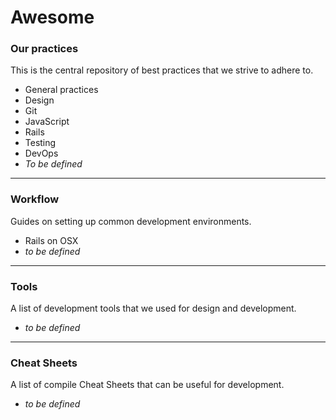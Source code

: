 # Awesome

### Our practices

This is the central repository of best practices that we strive to adhere to.

- General practices
- Design
- Git
- JavaScript
- Rails
- Testing
- DevOps
- *To be defined*

------

### Workflow

Guides on setting up common development environments.

- Rails on OSX
- *to be defined*

------

### Tools

A list of development tools that we used for design and development.

- *to be defined*

------

### Cheat Sheets

A list of compile Cheat Sheets that can be useful for development.

- *to be defined*

